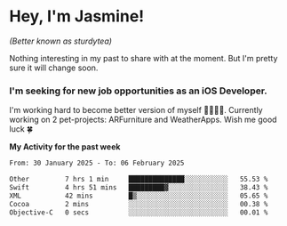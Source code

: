 # Hey, I'm Jasmine!
_(Better known as sturdytea)_

Nothing interesting in my past to share with at the moment. 
But I'm pretty sure it will change soon.

### I'm seeking for new job opportunities as an iOS Developer. 

I'm working hard to become better version of myself 🙇‍♀🏋️‍♀️. 
Currently working on 2 pet-projects: ARFurniture and WeatherApps. 
Wish me good luck 🍀

**My Activity for the past week**

<!--START_SECTION:waka-->

```txt
From: 30 January 2025 - To: 06 February 2025

Other         7 hrs 1 min     ██████████████░░░░░░░░░░░   55.53 %
Swift         4 hrs 51 mins   █████████▓░░░░░░░░░░░░░░░   38.43 %
XML           42 mins         █▒░░░░░░░░░░░░░░░░░░░░░░░   05.65 %
Cocoa         2 mins          ░░░░░░░░░░░░░░░░░░░░░░░░░   00.38 %
Objective-C   0 secs          ░░░░░░░░░░░░░░░░░░░░░░░░░   00.01 %
```

<!--END_SECTION:waka-->
